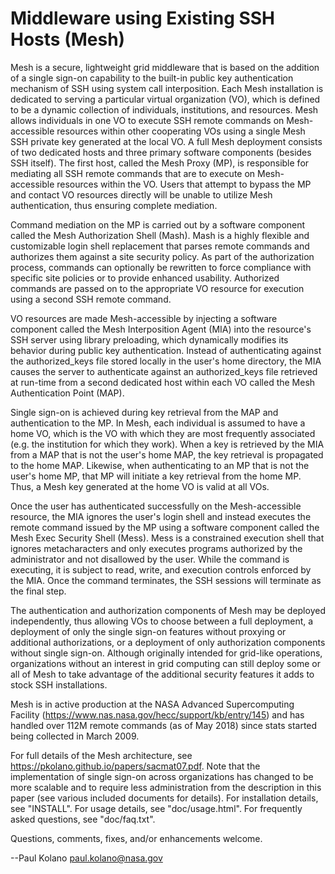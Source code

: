 Middleware using Existing SSH Hosts (Mesh)
==========================================

Mesh is a secure, lightweight grid middleware that is based on the
addition of a single sign-on capability to the built-in public key
authentication mechanism of SSH using system call interposition.
Each Mesh installation is dedicated to serving a particular virtual
organization (VO), which is defined to be a dynamic collection of
individuals, institutions, and resources.  Mesh allows individuals in
one VO to execute SSH remote commands on Mesh-accessible resources
within other cooperating VOs using a single Mesh SSH private key
generated at the local VO.  A full Mesh deployment consists of two
dedicated hosts and three primary software components (besides SSH
itself).  The first host, called the Mesh Proxy (MP), is responsible for
mediating all SSH remote commands that are to execute on Mesh-accessible
resources within the VO.  Users that attempt to bypass the MP and
contact VO resources directly will be unable to utilize Mesh
authentication, thus ensuring complete mediation.

Command mediation on the MP is carried out by a software component
called the Mesh Authorization Shell (Mash).  Mash is a highly flexible
and customizable login shell replacement that parses remote commands and
authorizes them against a site security policy.  As part of the
authorization process, commands can optionally be rewritten to force
compliance with specific site policies or to provide enhanced usability.
Authorized commands are passed on to the appropriate VO resource for
execution using a second SSH remote command.

VO resources are made Mesh-accessible by injecting a software
component called the Mesh Interposition Agent (MIA) into the resource's
SSH server using library preloading, which dynamically modifies its
behavior during public key authentication.  Instead of authenticating
against the authorized_keys file stored locally in the user's home
directory, the MIA causes the server to authenticate against an
authorized_keys file retrieved at run-time from a second dedicated host
within each VO called the Mesh Authentication Point (MAP).

Single sign-on is achieved during key retrieval from the MAP and
authentication to the MP.  In Mesh, each individual is assumed to have a
home VO, which is the VO with which they are most frequently associated
(e.g. the institution for which they work).  When a key is retrieved
by the MIA from a MAP that is not the user's home MAP, the key retrieval
is propagated to the home MAP.  Likewise, when authenticating to an MP
that is not the user's home MP, that MP will initiate a key retrieval
from the home MP.  Thus, a Mesh key generated at the home VO is valid at
all VOs.

Once the user has authenticated successfully on the Mesh-accessible
resource, the MIA ignores the user's login shell and instead executes
the remote command issued by the MP using a software component called
the Mesh Exec Security Shell (Mess).  Mess is a constrained execution
shell that ignores metacharacters and only executes programs authorized
by the administrator and not disallowed by the user.  While the command
is executing, it is subject to read, write, and execution controls
enforced by the MIA.  Once the command terminates, the SSH sessions will
terminate as the final step.

The authentication and authorization components of Mesh may be
deployed independently, thus allowing VOs to choose between a full
deployment, a deployment of only the single sign-on features without
proxying or additional authorizations, or a deployment of only
authorization components without single sign-on.  Although originally
intended for grid-like operations, organizations without an interest in
grid computing can still deploy some or all of Mesh to take advantage of
the additional security features it adds to stock SSH installations.

Mesh is in active production at the NASA Advanced Supercomputing
Facility (https://www.nas.nasa.gov/hecc/support/kb/entry/145) and has
handled over 112M remote commands (as of May 2018) since stats started
being collected in March 2009.

For full details of the Mesh architecture, see
https://pkolano.github.io/papers/sacmat07.pdf.  Note that the
implementation of single sign-on across organizations has changed to
be more scalable and to require less administration from the description
in this paper (see various included documents for details).  For
installation details, see "INSTALL".  For usage details, see
"doc/usage.html".  For frequently asked questions, see "doc/faq.txt".

Questions, comments, fixes, and/or enhancements welcome.

--Paul Kolano <paul.kolano@nasa.gov>

